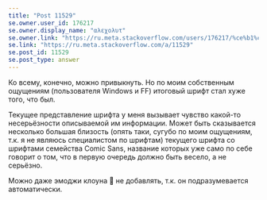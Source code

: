 ```yaml
---
title: "Post 11529"
se.owner.user_id: 176217
se.owner.display_name: "αλεχολυτ"
se.owner.link: "https://ru.meta.stackoverflow.com/users/176217/%ce%b1%ce%bb%ce%b5%cf%87%ce%bf%ce%bb%cf%85%cf%84"
se.link: "https://ru.meta.stackoverflow.com/a/11529"
se.post_id: 11529
se.post_type: answer
---
```

<p>Ко всему, конечно, можно привыкнуть. Но по моим собственным ощущениям (пользователя Windows и FF) итоговый шрифт стал хуже того, что был.</p>
<p>Текущее представление шрифта у меня вызывает чувство какой-то несерьёзности описываемой им информации. Может быть сказывается несколько большая близость (опять таки, сугубо по моим ощущениям, т.к. я не являюсь специалистом по шрифтам) текущего шрифта со шрифтами семейства Comic Sans, название которых уже само по себе говорит о том, что в первую очередь должно быть весело, а не серьёзно.</p>
<p>Можно даже эмоджи клоуна 🤡 не добавлять, т.к. он подразумевается автоматически.</p>
